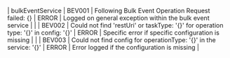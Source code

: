 | bulkEventService  | BEV001 | Following Bulk Event Operation Request failed: {} | ERROR | Logged on general exception within the bulk event service |
| | BEV002 | Could not find 'restUri' or taskType: '{}' for operation type: '{}' in config: '{}' | ERROR | Specific error if specific configuration is missing |
| | BEV003 | Could not find config for operationType: '{}' in the service: '{}' | ERROR | Error logged if the configuration is missing |